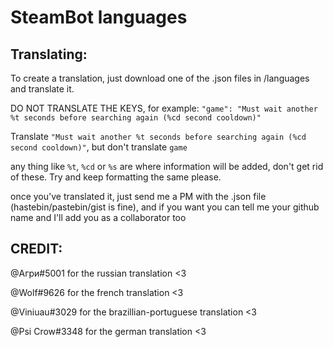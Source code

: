 
# SteamBot languages

## Translating:
To create a translation, just download one of the .json files in /languages and translate it. 

DO NOT TRANSLATE THE KEYS, for example: `"game": "Must wait another %t seconds before searching again (%cd second cooldown)"`

Translate `"Must wait another %t seconds before searching again (%cd second cooldown)"`, but don't translate `game`

any thing like `%t`, `%cd` or `%s` are where information will be added, don't get rid of these. Try and keep formatting the same please.

once you've translated it, just send me a PM with the .json file (hastebin/pastebin/gist is fine), and if you want you can tell me your github name and I'll add you as a collaborator too

## CREDIT:

@Агри#5001 for the russian translation <3

@Wolf#9626 for the french translation <3

@Viniuau#3029 for the brazillian-portuguese translation <3

@Psi Crow#3348 for the german translation <3
